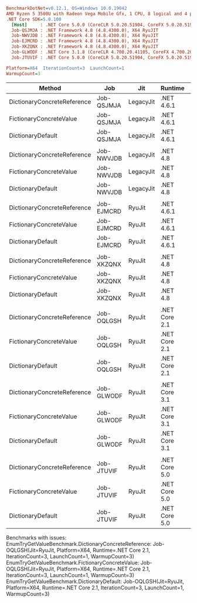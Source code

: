 ``` ini

BenchmarkDotNet=v0.12.1, OS=Windows 10.0.19042
AMD Ryzen 5 3500U with Radeon Vega Mobile Gfx, 1 CPU, 8 logical and 4 physical cores
.NET Core SDK=5.0.100
  [Host]     : .NET Core 5.0.0 (CoreCLR 5.0.20.51904, CoreFX 5.0.20.51904), X64 RyuJIT
  Job-QSJMJA : .NET Framework 4.8 (4.8.4300.0), X64 RyuJIT
  Job-NWVJDB : .NET Framework 4.8 (4.8.4300.0), X64 RyuJIT
  Job-EJMCRD : .NET Framework 4.8 (4.8.4300.0), X64 RyuJIT
  Job-XKZQNX : .NET Framework 4.8 (4.8.4300.0), X64 RyuJIT
  Job-GLWODF : .NET Core 3.1.8 (CoreCLR 4.700.20.41105, CoreFX 4.700.20.41903), X64 RyuJIT
  Job-JTUVIF : .NET Core 5.0.0 (CoreCLR 5.0.20.51904, CoreFX 5.0.20.51904), X64 RyuJIT

Platform=X64  IterationCount=3  LaunchCount=1  
WarmupCount=3  

```
|                      Method |        Job |       Jit |       Runtime |     Mean |     Error |    StdDev | Ratio | RatioSD |
|---------------------------- |----------- |---------- |-------------- |---------:|----------:|----------:|------:|--------:|
| DictionaryConcreteReference | Job-QSJMJA | LegacyJit |    .NET 4.6.1 | 1.942 μs | 0.2122 μs | 0.0116 μs |  1.00 |    0.00 |
|     FictionaryConcreteValue | Job-QSJMJA | LegacyJit |    .NET 4.6.1 | 1.077 μs | 0.0993 μs | 0.0054 μs |  0.55 |    0.00 |
|           DictionaryDefault | Job-QSJMJA | LegacyJit |    .NET 4.6.1 | 1.675 μs | 0.0332 μs | 0.0018 μs |  0.86 |    0.00 |
|                             |            |           |               |          |           |           |       |         |
| DictionaryConcreteReference | Job-NWVJDB | LegacyJit |      .NET 4.8 | 1.918 μs | 0.0913 μs | 0.0050 μs |  1.00 |    0.00 |
|     FictionaryConcreteValue | Job-NWVJDB | LegacyJit |      .NET 4.8 | 1.079 μs | 0.0857 μs | 0.0047 μs |  0.56 |    0.00 |
|           DictionaryDefault | Job-NWVJDB | LegacyJit |      .NET 4.8 | 1.810 μs | 2.2996 μs | 0.1260 μs |  0.94 |    0.06 |
|                             |            |           |               |          |           |           |       |         |
| DictionaryConcreteReference | Job-EJMCRD |    RyuJit |    .NET 4.6.1 | 1.937 μs | 0.3307 μs | 0.0181 μs |  1.00 |    0.00 |
|     FictionaryConcreteValue | Job-EJMCRD |    RyuJit |    .NET 4.6.1 | 1.084 μs | 0.0798 μs | 0.0044 μs |  0.56 |    0.00 |
|           DictionaryDefault | Job-EJMCRD |    RyuJit |    .NET 4.6.1 | 1.675 μs | 0.0862 μs | 0.0047 μs |  0.87 |    0.01 |
|                             |            |           |               |          |           |           |       |         |
| DictionaryConcreteReference | Job-XKZQNX |    RyuJit |      .NET 4.8 | 1.922 μs | 0.1841 μs | 0.0101 μs |  1.00 |    0.00 |
|     FictionaryConcreteValue | Job-XKZQNX |    RyuJit |      .NET 4.8 | 1.116 μs | 0.7855 μs | 0.0431 μs |  0.58 |    0.02 |
|           DictionaryDefault | Job-XKZQNX |    RyuJit |      .NET 4.8 | 1.799 μs | 3.7551 μs | 0.2058 μs |  0.94 |    0.10 |
|                             |            |           |               |          |           |           |       |         |
| DictionaryConcreteReference | Job-OQLGSH |    RyuJit | .NET Core 2.1 |       NA |        NA |        NA |     ? |       ? |
|     FictionaryConcreteValue | Job-OQLGSH |    RyuJit | .NET Core 2.1 |       NA |        NA |        NA |     ? |       ? |
|           DictionaryDefault | Job-OQLGSH |    RyuJit | .NET Core 2.1 |       NA |        NA |        NA |     ? |       ? |
|                             |            |           |               |          |           |           |       |         |
| DictionaryConcreteReference | Job-GLWODF |    RyuJit | .NET Core 3.1 | 1.851 μs | 0.0401 μs | 0.0022 μs |  1.00 |    0.00 |
|     FictionaryConcreteValue | Job-GLWODF |    RyuJit | .NET Core 3.1 | 1.062 μs | 0.0751 μs | 0.0041 μs |  0.57 |    0.00 |
|           DictionaryDefault | Job-GLWODF |    RyuJit | .NET Core 3.1 | 1.415 μs | 0.0237 μs | 0.0013 μs |  0.76 |    0.00 |
|                             |            |           |               |          |           |           |       |         |
| DictionaryConcreteReference | Job-JTUVIF |    RyuJit | .NET Core 5.0 | 1.694 μs | 0.1947 μs | 0.0107 μs |  1.00 |    0.00 |
|     FictionaryConcreteValue | Job-JTUVIF |    RyuJit | .NET Core 5.0 | 1.065 μs | 0.1048 μs | 0.0057 μs |  0.63 |    0.00 |
|           DictionaryDefault | Job-JTUVIF |    RyuJit | .NET Core 5.0 | 1.180 μs | 0.3613 μs | 0.0198 μs |  0.70 |    0.01 |

Benchmarks with issues:
  EnumTryGetValueBenchmark.DictionaryConcreteReference: Job-OQLGSH(Jit=RyuJit, Platform=X64, Runtime=.NET Core 2.1, IterationCount=3, LaunchCount=1, WarmupCount=3)
  EnumTryGetValueBenchmark.FictionaryConcreteValue: Job-OQLGSH(Jit=RyuJit, Platform=X64, Runtime=.NET Core 2.1, IterationCount=3, LaunchCount=1, WarmupCount=3)
  EnumTryGetValueBenchmark.DictionaryDefault: Job-OQLGSH(Jit=RyuJit, Platform=X64, Runtime=.NET Core 2.1, IterationCount=3, LaunchCount=1, WarmupCount=3)
